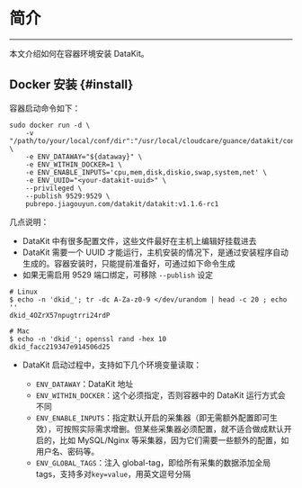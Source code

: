 
# 简介

---

本文介绍如何在容器环境安装 DataKit。

## Docker 安装 {#install}

容器启动命令如下：

```shell
sudo docker run -d \
    -v "/path/to/your/local/conf/dir":"/usr/local/cloudcare/guance/datakit/conf.d" \
    -e ENV_DATAWAY="${dataway}" \
    -e ENV_WITHIN_DOCKER=1 \
    -e ENV_ENABLE_INPUTS='cpu,mem,disk,diskio,swap,system,net' \
    -e ENV_UUID="<your-datakit-uuid>" \
    --privileged \
    --publish 9529:9529 \
    pubrepo.jiagouyun.com/datakit/datakit:v1.1.6-rc1
```

几点说明：

- DataKit 中有很多配置文件，这些文件最好在主机上编辑好挂载进去
- DataKit 需要一个 UUID 才能运行，主机安装的情况下，是通过安装程序自动生成的。容器安装时，只能提前准备好，可通过如下命令生成
- 如果无需启用 9529 端口绑定，可移除 `--publish` 设定

```shell
# Linux
$ echo -n 'dkid_'; tr -dc A-Za-z0-9 </dev/urandom | head -c 20 ; echo ''
dkid_4OZrX57npugtrri24rdP

# Mac
$ echo -n 'dkid_'; openssl rand -hex 10
dkid_facc219347e914506d25
```

- DataKit 启动过程中，支持如下几个环境变量读取：

    - `ENV_DATAWAY`：DataKit 地址
    - `ENV_WITHIN_DOCKER`：这个必须指定，否则容器中的 DataKit 运行方式会不同
    - `ENV_ENABLE_INPUTS`：指定默认开启的采集器（即无需额外配置即可生效），可按照实际需求增删。但某些采集器必须配置，就不适合做成默认开启的，比如 MySQL/Nginx 等采集器，因为它们需要一些额外的配置，如用户名、密码等。
    - `ENV_GLOBAL_TAGS`：注入 global-tag，即给所有采集的数据添加全局 tags，支持多对`key=value`，用英文逗号分隔
